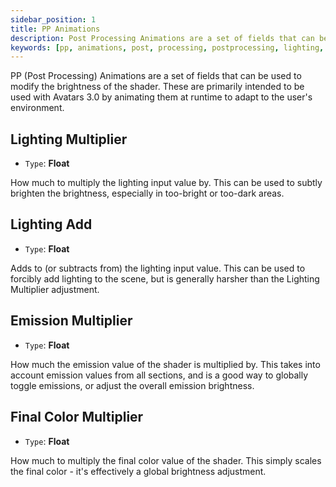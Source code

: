 ```yaml
---
sidebar_position: 1
title: PP Animations
description: Post Processing Animations are a set of fields that can be used to modify the brightness of the Shader, adapting to the user's environment.
keywords: [pp, animations, post, processing, postprocessing, lighting, brightness, poiyomi, shader]
---
```


PP (Post Processing) Animations are a set of fields that can be used to modify the brightness of the shader. These are primarily intended to be used with Avatars 3.0 by animating them at runtime to adapt to the user's environment.

## Lighting Multiplier

- `Type`: **Float**

How much to multiply the lighting input value by. This can be used to subtly brighten the brightness, especially in too-bright or too-dark areas.

## Lighting Add

- `Type`: **Float**

Adds to (or subtracts from) the lighting input value. This can be used to forcibly add lighting to the scene, but is generally harsher than the Lighting Multiplier adjustment.

## Emission Multiplier

- `Type`: **Float**

How much the emission value of the shader is multiplied by. This takes into account emission values from all sections, and is a good way to globally toggle emissions, or adjust the overall emission brightness.

## Final Color Multiplier

- `Type`: **Float**

How much to multiply the final color value of the shader. This simply scales the final color - it's effectively a global brightness adjustment.
